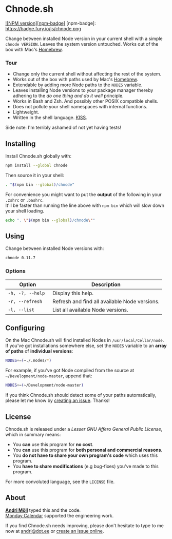 Chnode.sh
=========
[![NPM version][npm-badge]](http://badge.fury.io/js/chnode)
[npm-badge]: https://badge.fury.io/js/chnode.png

Change between installed Node version in your current shell with a simple
`chnode VERSION`. Leaves the system version untouched. Works out of the box with
Mac's [Homebrew][homebrew].

[homebrew]: https://github.com/Homebrew/homebrew

### Tour
- Change only the current shell without affecting the rest of the system.
- Works out of the box with paths used by Mac's [Homebrew][homebrew].
- Extendable by adding more Node paths to the `NODES` variable.
- Leaves installing Node versions to your package manager thereby adhering to
  the *do one thing and do it well* principle.
- Works in Bash and Zsh. And possibly other POSIX compatible shells.
- Does not pollute your shell namespaces with internal functions.
- Lightweight.
- Written in the shell language. [KISS][kiss].

Side note: I'm terribly ashamed of not yet having tests!

[kiss]: https://en.wikipedia.org/wiki/Keep_it_simple_stupid


Installing
----------
Install Chnode.sh globally with:
```sh
npm install --global chnode
```

Then source it in your shell:
```sh
. "$(npm bin --global)/chnode"
```

For convenience you might want to put the **output** of the following in your
`.zshrc` or `.bashrc`.  
It'll be faster than running the line above with `npm bin` which will slow down
your shell loading.
```sh
echo ". \"$(npm bin --global)/chnode\""
```


Using
-----
Change between installed Node versions with:
```sh
chnode 0.11.7
```

### Options
Option           | Description
-----------------|------------
`-h, -?, --help `| Display this help.
`-r, --refresh  `| Refresh and find all available Node versions.
`-l, --list     `| List all available Node versions.


Configuring
-----------
On the Mac Chnode.sh will find installed Nodes in `/usr/local/Cellar/node`.  
If you've got installations somewhere else, set the `NODES` variable to an
**array of paths** of **individual versions**:
```sh
NODES+=(~./.nodes/*)
```

For example, if you've got Node compiled from the source at
`~/Development/node-master`, append that:
```sh
NODES+=(~/Development/node-master)
```

If you think Chnode.sh should detect some of your paths automatically, please
let me know by [creating an issue][issues]. Thanks!


License
-------
Chnode.sh is released under a *Lesser GNU Affero General Public License*, which
in summary means:

- You **can** use this program for **no cost**.
- You **can** use this program for **both personal and commercial reasons**.
- You **do not have to share your own program's code** which uses this program.
- You **have to share modifications** (e.g bug-fixes) you've made to this
  program.

For more convoluted language, see the `LICENSE` file.


About
-----
**[Andri Möll](http://themoll.com)** typed this and the code.  
[Monday Calendar](https://mondayapp.com) supported the engineering work.

If you find Chnode.sh needs improving, please don't hesitate to type to me now
at [andri@dot.ee][email] or [create an issue online][issues].

[email]: mailto:andri@dot.ee
[issues]: https://github.com/moll/chnode/issues
